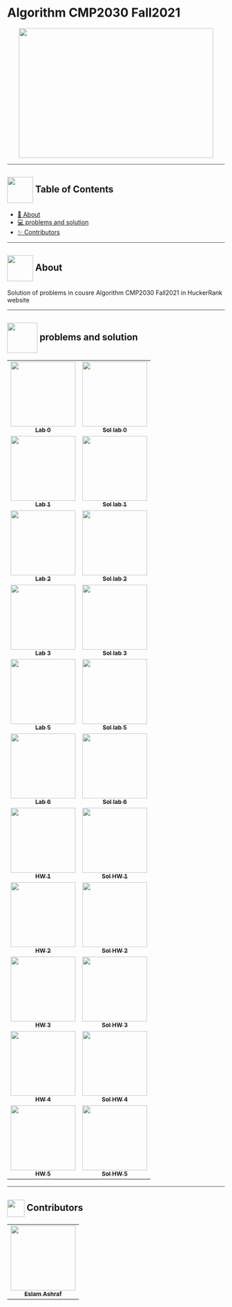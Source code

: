 # Algorithm CMP2030 Fall2021
<div align="center">

<img width= 450px height =300px src="https://user-images.githubusercontent.com/71986226/154510384-f02decea-a93b-4cb4-9633-a6aa5c87d198.gif">
  
</div>

<hr style="background-color: #4b4c60"></hr>

## <img align= center width=60px height=60px src="https://media0.giphy.com/media/HYYbdk46gUzrgWi1Iz/giphy.gif?cid=790b76111ce53e2dd3bc5000974bf5cf420b2c9dcbad7282&rid=giphy.gif&ct=g"> Table of Contents

- <a href ="#about"> 📙 About</a>
- <a href ="#problems"> 💻 problems and solution</a>
- <a href ="#Contributors"> ✨ Contributors</a>
<hr style="background-color: #4b4c60"></hr>


## <img align="center"  height =60px src="https://i.pinimg.com/originals/83/23/61/83236186c07e9ee1d3ac6094209f5cb0.gif"> About <a id = "about"></a>

<p> 
Solution of problems in cousre Algorithm CMP2030 Fall2021
in HuckerRank website
</p>

<hr style="background-color: #4b4c60"></hr>

## <img  align="center" width= 70px height =70px src="https://media4.giphy.com/media/KSqhV4hZgGYfA5nA2N/giphy.gif?cid=790b7611127431182d53e6b7cda389f73e6bb53224059bb4&rid=giphy.gif&ct=s"> problems and solution  <a id ="problems"></a>

<table>
  <tr>
     <td align="center"><a href="https://www.hackerrank.com/contests/cmp2030-fall2021-lab0/challenges"><img src="https://gostudyinturkey.com/wp-content/uploads/2018/07/Most-Popular-Questions-to-Study-in-Turkey-1.jpg" width="150px;" alt=""/><br /><sub><b>Lab 0</b></sub></a><br /></td>
     <td align="center"><a href="https://github.com/EslamAsHhraf"><img src="https://www.successfactor.co.nz/wp-content/uploads/2020/10/28-October-Solution-Problem.jpg" width="150px;" alt=""/><br /><sub><b>Sol lab 0</b></sub></a><br /></td>
  </tr>
  <tr>
    <td align="center"><a href="https://www.hackerrank.com/contests/cmp2030-fall2021-lab1/challenges"><img src="https://gostudyinturkey.com/wp-content/uploads/2018/07/Most-Popular-Questions-to-Study-in-Turkey-1.jpg" width="150px;" alt=""/><br /><sub><b>Lab 1</b></sub></a><br /></td>
     <td align="center"><a href="https://github.com/EslamAsHhraf"><img src="https://www.successfactor.co.nz/wp-content/uploads/2020/10/28-October-Solution-Problem.jpg" width="150px;" alt=""/><br /><sub><b>Sol lab 1</b></sub></a><br /></td>
  </tr>
  <tr>
    <td align="center"><a href="https://www.hackerrank.com/contests/cmp2030-fall2021-lab1/challenges"><img src="https://gostudyinturkey.com/wp-content/uploads/2018/07/Most-Popular-Questions-to-Study-in-Turkey-1.jpg" width="150px;" alt=""/><br /><sub><b>Lab 2</b></sub></a><br /></td>
     <td align="center"><a href="https://github.com/EslamAsHhraf"><img src="https://www.successfactor.co.nz/wp-content/uploads/2020/10/28-October-Solution-Problem.jpg" width="150px;" alt=""/><br /><sub><b>Sol lab 2</b></sub></a><br /></td>
  </tr>
  <tr>
    <td align="center"><a href="https://www.hackerrank.com/contests/cmp2030-fall2021-lab1/challenges"><img src="https://gostudyinturkey.com/wp-content/uploads/2018/07/Most-Popular-Questions-to-Study-in-Turkey-1.jpg" width="150px;" alt=""/><br /><sub><b>Lab 3</b></sub></a><br /></td>
     <td align="center"><a href="https://github.com/EslamAsHhraf"><img src="https://www.successfactor.co.nz/wp-content/uploads/2020/10/28-October-Solution-Problem.jpg" width="150px;" alt=""/><br /><sub><b>Sol lab 3</b></sub></a><br /></td>
  </tr>
  <tr>
    <td align="center"><a href="https://www.hackerrank.com/contests/cmp2030-fall2021-lab5-new/challenges"><img src="https://gostudyinturkey.com/wp-content/uploads/2018/07/Most-Popular-Questions-to-Study-in-Turkey-1.jpg" width="150px;" alt=""/><br /><sub><b>Lab 5</b></sub></a><br /></td>
     <td align="center"><a href="https://github.com/EslamAsHhraf"><img src="https://www.successfactor.co.nz/wp-content/uploads/2020/10/28-October-Solution-Problem.jpg" width="150px;" alt=""/><br /><sub><b>Sol lab 5</b></sub></a><br /></td>
  </tr>
  <tr>
    <td align="center"><a href="https://www.hackerrank.com/contests/cmp2030-fall2021-lab6-seme/challenges"><img src="https://gostudyinturkey.com/wp-content/uploads/2018/07/Most-Popular-Questions-to-Study-in-Turkey-1.jpg" width="150px;" alt=""/><br /><sub><b>Lab 6</b></sub></a><br /></td>
     <td align="center"><a href="https://github.com/EslamAsHhraf"><img src="https://www.successfactor.co.nz/wp-content/uploads/2020/10/28-October-Solution-Problem.jpg" width="150px;" alt=""/><br /><sub><b>Sol lab 6</b></sub></a><br /></td>
  </tr>
  <tr>
    <td align="center"><a href="https://www.hackerrank.com/contests/cmp2030-fall2021-hw1/challenges"><img src="https://gostudyinturkey.com/wp-content/uploads/2018/07/Most-Popular-Questions-to-Study-in-Turkey-1.jpg" width="150px;" alt=""/><br /><sub><b>HW 1</b></sub></a><br /></td>
     <td align="center"><a href="https://github.com/EslamAsHhraf"><img src="https://www.successfactor.co.nz/wp-content/uploads/2020/10/28-October-Solution-Problem.jpg" width="150px;" alt=""/><br /><sub><b>Sol HW 1</b></sub></a><br /></td>
  <tr>
    <td align="center"><a href="https://learn-eu-central-1-prod-fleet01-xythos.content.blackboardcdn.com/5f773d6e67638/2020850?X-Blackboard-Expiration=1645120800000&X-Blackboard-Signature=yzochZdmt6KxHthlwX2dNjpcXji5ltSop%2Bi0DYjSjxA%3D&X-Blackboard-Client-Id=306828&response-cache-control=private%2C%20max-age%3D21600&response-content-disposition=inline%3B%20filename%2A%3DUTF-8%27%27CMP%2528N%2529302-HW2.pdf&response-content-type=application%2Fpdf&X-Amz-Security-Token=IQoJb3JpZ2luX2VjEI3%2F%2F%2F%2F%2F%2F%2F%2F%2F%2FwEaDGV1LWNlbnRyYWwtMSJGMEQCIEvD0PBwMiTZv20tu6lpSA3fOsj50wFG16U9KrMpoblVAiBlHii1pc6%2B%2BL1lVflvc9px0qkTGz4X4%2BTMsIdmNuS%2FcCqJBAjW%2F%2F%2F%2F%2F%2F%2F%2F%2F%2F8BEAIaDDYzNTU2NzkyNDE4MyIMX3KC7tkudjiuBzCLKt0DVBgvOJl48HHPuDzWfCy18PHQlc%2FJdy2Gg1WxiMqm6DUIbUPJxZsTYam7%2FPVnxQIBDaat0o8ADsy770FrqKb%2FNzmyHPR%2B5jRcGeBlkdF7UwAd4Z7%2Fp1tegjin7h6GA5wh1KPx5NPX8TXnb9TisNENKPXyRAndtnd2xUBd9cezkcIdgJ%2F24p3FNm9%2BdC78P9d053wdtsaG8rz2mlA4P3DXmALhuNEqaFNzMp9TtHyFGNspYNelbtcWoq8XopKlaxP0Sik7f1obwXEaSqdVgyo6wfHr2pAUodehx0OCdKjUP3xVkPzwQS%2BYu5ksXZ4%2B9hyBbC883WNGNVQURlqQihy6BzSnS2D2j5yRlxWUqHq16ORMiAU5R8A%2BF8hPF1yS8wW%2F0oSgkkr0SaMCMrOCtcT%2BOtHHQsbzK7BfqZuv3%2BWE8tVRRgIx3VMIcqa2rSRwOeVE7jMnDUuTas4MfaHHn3SjDVHm6fPqDYcWnLbfrIX1vGdnUm2pzkzmlgwdICrbuX2KLanIk%2FeRWJ7I89PWHCDer603QKwI5hV9f%2FqajApsYQyQk2s1zG0TF414yJ%2F0E7xElfIKihs1pWwbmFdtugkEONdaS3uPVt2BRhytLNf7LY0FWD3vrkALjzlOOGuuMOiUuZAGOqYBvBxGJ9b03r5hK86carEBcHAtKflPjH8GQfTOel05Be1mQmWwF0kWe%2F0MuQZM3RQ8sje%2BZ%2FqIa%2F0whYmN7DKkIaRT4O8oiyXRD2xyb%2BkHqMWT1cW%2FxCoLpePnirkKEXpTUD3lMP3S939sNlr4vvv3QmKT65eATpjGtRSTNJhkRksRNl%2Fvs6M6uw7VqrRC1TYvKF8jCOcBnGthpna%2Bw1h6k2y4UrTDHg%3D%3D&X-Amz-Algorithm=AWS4-HMAC-SHA256&X-Amz-Date=20220217T120000Z&X-Amz-SignedHeaders=host&X-Amz-Expires=21600&X-Amz-Credential=ASIAZH6WM4PL55Q7NOYB%2F20220217%2Feu-central-1%2Fs3%2Faws4_request&X-Amz-Signature=710eccb46521c94318b2a9fdbdd884e60fcb8f863ce2368506caefd6f36239d0"><img src="https://gostudyinturkey.com/wp-content/uploads/2018/07/Most-Popular-Questions-to-Study-in-Turkey-1.jpg" width="150px;" alt=""/><br /><sub><b>HW 2</b></sub></a><br /></td>
     <td align="center"><a href="https://github.com/EslamAsHhraf"><img src="https://www.successfactor.co.nz/wp-content/uploads/2020/10/28-October-Solution-Problem.jpg" width="150px;" alt=""/><br /><sub><b>Sol HW 2</b></sub></a><br /></td>
  </tr>
  <tr>
    <td align="center"><a href="https://www.hackerrank.com/contests/cmp2030-fall2021-hw3/challenges"><img src="https://gostudyinturkey.com/wp-content/uploads/2018/07/Most-Popular-Questions-to-Study-in-Turkey-1.jpg" width="150px;" alt=""/><br /><sub><b>HW 3</b></sub></a><br /></td>
     <td align="center"><a href="https://github.com/EslamAsHhraf"><img src="https://www.successfactor.co.nz/wp-content/uploads/2020/10/28-October-Solution-Problem.jpg" width="150px;" alt=""/><br /><sub><b>Sol HW 3</b></sub></a><br /></td>
  </tr>
  <tr>
    <td align="center"><a href="https://www.hackerrank.com/contests/cmp2030-fall2021-hw4/challenges"><img src="https://gostudyinturkey.com/wp-content/uploads/2018/07/Most-Popular-Questions-to-Study-in-Turkey-1.jpg" width="150px;" alt=""/><br /><sub><b>HW 4</b></sub></a><br /></td>
     <td align="center"><a href="https://github.com/EslamAsHhraf"><img src="https://www.successfactor.co.nz/wp-content/uploads/2020/10/28-October-Solution-Problem.jpg" width="150px;" alt=""/><br /><sub><b>Sol HW 4</b></sub></a><br /></td>
  </tr>
  <tr>
    <td align="center"><a href="https://www.hackerrank.com/contests/cmp2030-fall2021-hw5/challenges"><img src="https://gostudyinturkey.com/wp-content/uploads/2018/07/Most-Popular-Questions-to-Study-in-Turkey-1.jpg" width="150px;" alt=""/><br /><sub><b>HW 5</b></sub></a><br /></td>
     <td align="center"><a href="https://github.com/EslamAsHhraf"><img src="https://www.successfactor.co.nz/wp-content/uploads/2020/10/28-October-Solution-Problem.jpg" width="150px;" alt=""/><br /><sub><b>Sol HW 5</b></sub></a><br /></td>
  </tr>
</table>

<hr style="background-color: #4b4c60"></hr>

## <img  align="center" width= 40px height =40px src="https://user-images.githubusercontent.com/71986226/154458911-a4ba9a44-a497-4d7e-a7b9-2340b51eeec4.gif"> Contributors <a id ="Contributors"></a>

<table >
  <tr>
     <td align="center"><a href="https://github.com/EslamAsHhraf"><img src="https://avatars.githubusercontent.com/u/71986226?v=4" width="150px;" alt=""/><br /><sub><b>Eslam Ashraf</b></sub></a><br /></td>
  </tr>
</table>
